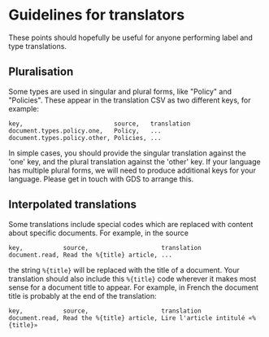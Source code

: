 Guidelines for translators
===============

These points should hopefully be useful for anyone performing label and type
translations.


Pluralisation
-----------

Some types are used in singular and plural forms, like "Policy" and "Policies".
These appear in the translation CSV as two different keys, for example:

    key,                         source,   translation
    document.types.policy.one,   Policy,   ...
    document.types.policy.other, Policies, ...

In simple cases, you should provide the singular translation against the 'one'
key, and the plural translation against the 'other' key. If your language has
multiple plural forms, we will need to produce additional keys for your
language. Please get in touch with GDS to arrange this.


Interpolated translations
-------------------------

Some translations include special codes which are replaced with content about
specific documents. For example, in the source

    key,           source,                    translation
    document.read, Read the %{title} article, ...

the string `%{title}` will be replaced with the title of a document. Your
translation should also include this `%{title}` code wherever it makes most
sense for a document title to appear. For example, in French the document title
is probably at the end of the translation:

    key,           source,                    translation
    document.read, Read the %{title} article, Lire l'article intitulé «%{title}»
